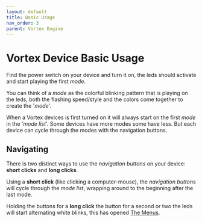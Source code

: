 ```yaml
---
layout: default
title: Basic Usage
nav_order: 3
parent: Vortex Engine
---
```


# Vortex Device Basic Usage
Find the power switch on your device and turn it on, the leds should activate and start playing the first _mode_.

You can think of a _mode_ as the colorful blinking pattern that is playing on the leds, both the flashing speed/style and the colors come together to create the '_mode_'. 

When a Vortex devices is first turned on it will always start on the first _mode_ in the '_mode list_'. Some devices have more modes some have less. But each device can cycle through the modes with the navigation buttons.

## Navigating 
There is two distinct ways to use the _navigation buttons_ on your device: **short clicks** and **long clicks**.

Using a **short click** (like clicking a computer-mouse), the _navigation buttons_ will cycle through the _mode list_, wrapping around to the beginning after the last mode.

Holding the buttons for a **long click** the button for a second or two the leds will start alternating white blinks, this has opened [The Menus](menus.html).

